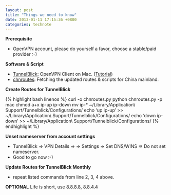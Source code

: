 ```yaml
---
layout: post
title: "Things we need to know"
date: 2013-01-11 17:15:36 +0800
categories: technote
---
```


**Prerequisite**

* OpenVPN account, please do yourself a favor, choose a stable/paid provider :-)


**Software & Script**

* [TunnelBlick](http://code.google.com/p/tunnelblick/): OpenVPN Client on Mac. ([Tutorial](http://strongvpn.com/setup_macosx_openvpn_tunnelblick.shtml))
* [chnroutes](http://code.google.com/p/chnroutes/): Fetching the updated routes & scripts for China mainland.


**Create Routes for TunnelBlick**

{% highlight bash linenos %}
curl -o chnroutes.py
python chnroutes.py -p mac
chmod a+x ip-up ip-down
mv ip-* ~/Library/Application\ Support/Tunnelblick/Configurations/
echo ‘up ip-up’ >> ~/Library/Application\ Support/Tunnelblick/Configurations/<your-config>
echo ‘down ip-down’ >> ~/Library/Application\ Support/Tunnelblick/Configurations/<your-config>
{% endhighlight %}


**Unset nameserver from account settings**

* TunnelBlick => VPN Details => => Settings => Set DNS/WINS => Do not set nameserver.
* Good to go now :-)


**Update Routes for TunnelBlick Monthly**

* repeat listed commands from line 2, 3, 4 above.


**OPTIONAL** Life is short, use 8.8.8.8, 8.8.4.4
